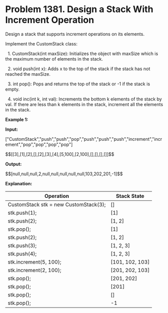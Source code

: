 # Problem 1381. Design a Stack With Increment Operation
<body>
<p>Design a stack that supports increment operations on its elements.</p>
<p>Implement the CustomStack class:</p>
<p>&nbsp;&nbsp;1. CustomStack(int maxSize): Initializes the object with maxSize which is the maximum number of elements in the stack.</p>
<p>&nbsp;&nbsp;2. void push(int x): Adds x to the top of the stack if the stack has not reached the maxSize.</p>
<p>&nbsp;&nbsp;3. int pop(): Pops and returns the top of the stack or -1 if the stack is empty.</p>
<p>&nbsp;&nbsp;4. void inc(int k, int val): Increments the bottom k elements of the stack by val. If there are less than k elements in the stack, increment all the elements in the stack.</p>

<p><b>Example 1:</b></p>
<p><b>Input:</b></p>
<p>["CustomStack","push","push","pop","push","push","push","increment","increment","pop","pop","pop","pop"]</p>
<p>$$[[3],[1],[2],[],[2],[3],[4],[5,100],[2,100],[],[],[],[]]$$</p>
<p><b>Output:</b></p>
<p>$$[null,null,null,2,null,null,null,null,null,103,202,201,-1]$$</p>
<p><b>Explanation:</b></p>

| Operation                                   | Stack State          |
|---------------------------------------------|----------------------|
| CustomStack stk = new CustomStack(3);       | []                   |
| stk.push(1);                                | [1]                  |
| stk.push(2);                                | [1, 2]               |
| stk.pop();                                  | [1]                  |
| stk.push(2);                                | [1, 2]               |
| stk.push(3);                                | [1, 2, 3]            |
| stk.push(4);                                | [1, 2, 3]            |
| stk.increment(5, 100);                      | [101, 102, 103]      |
| stk.increment(2, 100);                      | [201, 202, 103]      |
| stk.pop();                                  | [201, 202]           |
| stk.pop();                                  | [201]                |
| stk.pop();                                  | []                   |
| stk.pop();                                  | -1                   |
</body>
